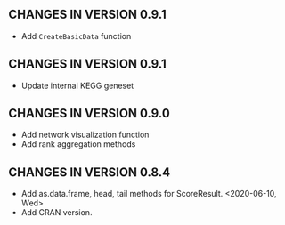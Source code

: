 CHANGES IN VERSION 0.9.1
------------------------

* Add `CreateBasicData` function


CHANGES IN VERSION 0.9.1
------------------------

* Update internal KEGG geneset


CHANGES IN VERSION 0.9.0
------------------------

* Add network visualization function
* Add rank aggregation methods


CHANGES IN VERSION 0.8.4
------------------------

* Add as.data.frame, head, tail methods for ScoreResult. <2020-06-10, Wed>
* Add CRAN version.
